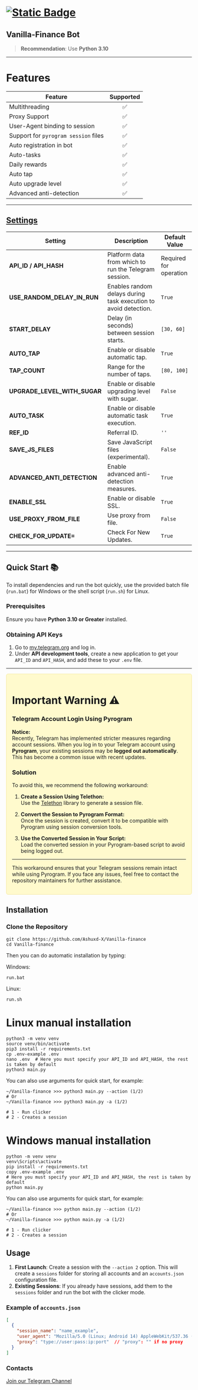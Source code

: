 # [![Static Badge](https://img.shields.io/badge/Telegram-Bot%20Link-Link?style=for-the-badge&logo=Telegram&logoColor=white&logoSize=auto&color=blue)](https://t.me/Vanilla_Finance_Bot/Vanillafinance?startapp=inviteId10332005)

## Vanilla-Finance Bot

> **Recommendation**: Use **Python 3.10**

---

# Features
| Feature                           | Supported |
|-----------------------------------|:---------:|
| Multithreading                    |     ✅     |
| Proxy Support    |     ✅     |
| User-Agent binding to session     |     ✅     |
| Support for `pyrogram session` files      |     ✅     |
| Auto registration in bot          |     ✅     |
| Auto-tasks                        |     ✅     |
| Daily rewards                     |     ✅     |
| Auto tap                |     ✅     |
| Auto upgrade level                |     ✅     |
| Advanced anti-detection           |     ✅     |

---

## [Settings](https://github.com/Ashuxd-X/Vanilla-finance-BOT/blob/master/.env-example/)
| Setting                  | Description                                                                                               | Default Value           |
|--------------------------|-----------------------------------------------------------------------------------------------------------|-------------------------|
| **API_ID / API_HASH**    | Platform data from which to run the Telegram session.                                                     | Required for operation  |
| **USE_RANDOM_DELAY_IN_RUN** | Enables random delays during task execution to avoid detection.                                           | `True`                 |
| **START_DELAY**          | Delay (in seconds) between session starts.                                                               | `[30, 60]`             |
| **AUTO_TAP**             | Enable or disable automatic tap.                                                                         | `True`                 |
| **TAP_COUNT**            | Range for the number of taps.                                                                            | `[80, 100]`            |
| **UPGRADE_LEVEL_WITH_SUGAR** | Enable or disable upgrading level with sugar.                                                        | `False`                |
| **AUTO_TASK**            | Enable or disable automatic task execution.                                                              | `True`                 |
| **REF_ID**               | Referral ID.                                                                                             | `''`    |
| **SAVE_JS_FILES**        | Save JavaScript files (experimental).                                                                    | `False`                |
| **ADVANCED_ANTI_DETECTION** | Enable advanced anti-detection measures.                                                              | `True`                 |
| **ENABLE_SSL**           | Enable or disable SSL.                                                                                   | `True`                 |
| **USE_PROXY_FROM_FILE**  | Use proxy from file.                                                                                     | `False`                |
| **CHECK_FOR_UPDATE=**   | Check For New Updates.                                                                               | `True`                 |
---
## Quick Start 📚

To install dependencies and run the bot quickly, use the provided batch file (`run.bat`) for Windows or the shell script (`run.sh`) for Linux.

### Prerequisites
Ensure you have **Python 3.10 or Greater** installed.

### Obtaining API Keys
1. Go to [my.telegram.org](https://my.telegram.org) and log in.
2. Under **API development tools**, create a new application to get your `API_ID` and `API_HASH`, and add these to your `.env` file.

---

<div style="background-color: #FFFACD; padding: 15px; border: 1px solid #F5E79E; border-radius: 5px;">

# Important Warning ⚠️

### Telegram Account Login Using Pyrogram

**Notice:**  
Recently, Telegram has implemented stricter measures regarding account sessions. When you log in to your Telegram account using **Pyrogram**, your existing sessions may be **logged out automatically**. This has become a common issue with recent updates.  

### Solution  
To avoid this, we recommend the following workaround:

1. **Create a Session Using Telethon:**  
   Use the [Telethon](https://github.com/LonamiWebs/Telethon) library to generate a session file.

2. **Convert the Session to Pyrogram Format:**  
   Once the session is created, convert it to be compatible with Pyrogram using session conversion tools.

3. **Use the Converted Session in Your Script:**  
   Load the converted session in your Pyrogram-based script to avoid being logged out.

---

This workaround ensures that your Telegram sessions remain intact while using Pyrogram. If you face any issues, feel free to contact the repository maintainers for further assistance.

</div>

## Installation

### Clone the Repository
```shell
git clone https://github.com/Ashuxd-X/Vanilla-finance
cd Vanilla-finance
```

Then you can do automatic installation by typing:

Windows:
```shell
run.bat
```

Linux:
```shell
run.sh
```

# Linux manual installation
```shell
python3 -m venv venv
source venv/bin/activate
pip3 install -r requirements.txt
cp .env-example .env
nano .env  # Here you must specify your API_ID and API_HASH, the rest is taken by default
python3 main.py
```

You can also use arguments for quick start, for example:
```shell
~/Vanilla-finance >>> python3 main.py --action (1/2)
# Or
~/Vanilla-finance >>> python3 main.py -a (1/2)

# 1 - Run clicker
# 2 - Creates a session
```

# Windows manual installation
```shell
python -m venv venv
venv\Scripts\activate
pip install -r requirements.txt
copy .env-example .env
# Here you must specify your API_ID and API_HASH, the rest is taken by default
python main.py
```

You can also use arguments for quick start, for example:
```shell
~/Vanilla-finance >>> python main.py --action (1/2)
# Or
~/Vanilla-finance >>> python main.py -a (1/2)

# 1 - Run clicker
# 2 - Creates a session
```

## Usage
1. **First Launch**: Create a session with the `--action 2` option. This will create a `sessions` folder for storing all accounts and an `accounts.json` configuration file.
2. **Existing Sessions**: If you already have sessions, add them to the `sessions` folder and run the bot with the clicker mode.

### Example of `accounts.json`
```json
[
  {
    "session_name": "name_example",
    "user_agent": "Mozilla/5.0 (Linux; Android 14) AppleWebKit/537.36 (KHTML, like Gecko) Chrome/125.0.6422.165 Mobile Safari/537.36",
    "proxy": "type://user:pass:ip:port"  // "proxy": "" if no proxy
  }
]
```

### Contacts

[Join our Telegram Channel](https://t.me/Looterera_Th)

